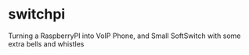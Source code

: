 switchpi
========

Turning a RaspberryPI into VoIP Phone, and Small SoftSwitch with some extra bells and whistles